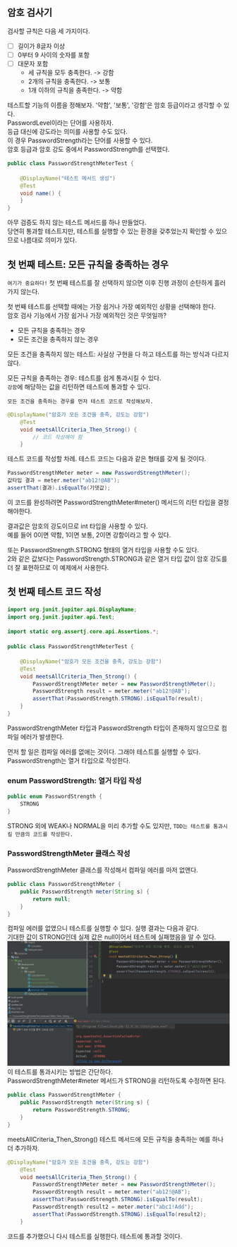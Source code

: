 ## 암호 검사기
검사할 규칙은 다음 세 가지이다.
- [ ] 길이가 8글자 이상
- [ ] 0부터 9 사이의 숫자를 포함
- [ ] 대문자 포함
  - 세 규칙을 모두 충족한다. -> 강함
  - 2개의 규칙을 충족한다. -> 보통
  - 1개 이하의 규칙을 충족한다. -> 약함
  
테스트할 기능의 이름을 정해보자. '약함', '보통', '강함'은 암호 등급이라고 생각할 수 있다.  
PasswordLevel이라는 단어를 사용하자.  
등급 대신에 강도라는 의미를 사용할 수도 있다.  
이 경우 PasswordStrength라는 단어를 사용할 수 있다.  
암호 등급과 암호 강도 중에서 PasswordStrength를 선택했다.  

```java
public class PasswordStrengthMeterTest {
    
    @DisplayName("테스트 메서드 생성")
    @Test
    void name() {
    }   
}
```
아무 검증도 하지 않는 테스트 메서드를 하나 만들었다.  
당연히 통과할 테스트지만, 테스트를 실행할 수 있는 환경을 갖추었는지 확인할 수 있으므로 나름대로 의미가 있다.

## 첫 번째 테스트: 모든 규칙을 충족하는 경우
`여기가 중요하다!` 첫 번째 테스트를 잘 선택하지 않으면 이후 진행 과정이 순탄하게 흘러가지 않는다.  
  
첫 번째 테스트를 선택할 때에는 가장 쉽거나 가장 예외적인 상황을 선택해야 한다.  
암호 검사 기능에서 가장 쉽거나 가장 예외적인 것은 무엇일까?  
- 모든 규칙을 충족하는 경우
- 모든 조건을 충족하지 않는 경우  
  
  
모든 조건을 충족하지 않는 테스트: 사실상 구현을 다 하고 테스트를 하는 방식과 다르지 않다.  
  
모든 규칙을 충족하는 경우: 테스트를 쉽게 통과시킬 수 있다.  
`강함`에 해당하는 값을 리턴하면 테스트에 통과할 수 있다.  
  
`모든 조건을 충족하는 경우를 먼저 테스트 코드로 작성해보자.`  
  
```java
@DisplayName("암호가 모든 조건을 충족, 강도는 강함")
    @Test
    void meetsAllCriteria_Then_Strong() {
        // 코드 작성해야 함
    }
```
테스트 코드를 작성할 차례. 테스트 코드는 다음과 같은 형태를 갖게 될 것이다.
```java
PasswordStrengthMeter meter = new PasswordStrengthMeter();
값타입 결과 = meter.meter("ab12!@AB");
assertThat(결과).isEqualTo(기댓값);
```
이 코드를 완성하려면 PasswordStrengthMeter#meter() 메서드의 리턴 타입을 결정해야한다.  
  
결과값은 암호의 강도이므로 int 타입을 사용할 수 있다.  
예를 들어 0이면 약함, 1이면 보통, 2이면 강함이라고 할 수 있다.  
  
또는 PasswordStrength.STRONG 형태의 열거 타입을 사용할 수도 있다.  
2와 같은 값보다는 PasswordStrength.STRONG과 같은 열거 타입 값이 암호 강도를 더 잘 표현하므로 이 예제에서 사용한다.  
  
## 첫 번째 테스트 코드 작성
```java
import org.junit.jupiter.api.DisplayName;
import org.junit.jupiter.api.Test;

import static org.assertj.core.api.Assertions.*;

public class PasswordStrengthMeterTest {

    @DisplayName("암호가 모든 조건을 충족, 강도는 강함")
    @Test
    void meetsAllCriteria_Then_Strong() {
        PasswordStrengthMeter meter = new PasswordStrengthMeter();
        PasswordStrength result = meter.meter("ab12!@AB");
        assertThat(PasswordStrength.STRONG).isEqualTo(result);
    }
}
```
PasswordStrengthMeter 타입과 PasswordStrength 타입이 존재하지 않으므로 컴파일 에러가 발생한다.  
  
먼저 할 일은 컴파일 에러를 없애는 것이다. 그래야 테스트를 실행할 수 있다.
PasswordStrength는 열거 타입으로 작성한다.  
  
### enum PasswordStrength: 열거 타입 작성
```java
public enum PasswordStrength {
    STRONG
}
```
STRONG 외에 WEAK나 NORMAL을 미리 추가할 수도 있지만, `TDD는 테스트를 통과시킬 만큼의 코드를 작성한다.`  
  
### PasswordStrengthMeter 클래스 작성
PasswordStrengthMeter 클래스를 작성해서 컴파일 에러를 마저 없앤다.
```java
public class PasswordStrengthMeter {
    public PasswordStrength meter(String s) {
        return null;
    }
}
```
컴파일 에러를 없앴으니 테스트를 실행할 수 있다. 실행 결과는 다음과 같다.  
기대한 값이 STRONG인데 실제 값은 null이어서 테스트에 실패했음을 알 수 있다.  
![img.png](img.png)
이 테스트를 통과시키는 방법은 간단하다.  
PasswordStrengthMeter#meter 메서드가 STRONG을 리턴하도록 수정하면 된다.  
```java
public class PasswordStrengthMeter {
    public PasswordStrength meter(String s) {
        return PasswordStrength.STRONG;
    }
}
```
meetsAllCriteria_Then_Strong() 테스트 메서드에 모든 규칙을 충족하는 예를 하나 더 추가하자.  
```java
@DisplayName("암호가 모든 조건을 충족, 강도는 강함")
    @Test
    void meetsAllCriteria_Then_Strong() {
        PasswordStrengthMeter meter = new PasswordStrengthMeter();
        PasswordStrength result = meter.meter("ab12!@AB");
        assertThat(PasswordStrength.STRONG).isEqualTo(result);
        PasswordStrength result2 = meter.meter("abc1!Add");
        assertThat(PasswordStrength.STRONG).isEqualTo(result2);
    }
```
코드를 추가했으니 다시 테스트를 실행한다. 테스트에 통과할 것이다.  







